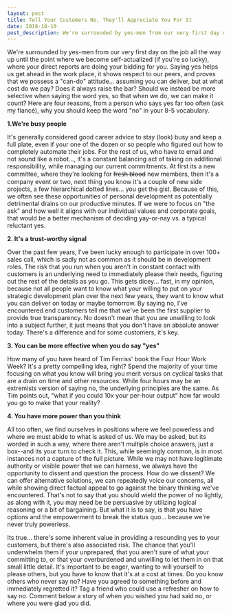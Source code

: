 ```yaml
---
layout: post
title: Tell Your Customers No, They'll Appreciate You For It
date: 2018-10-10
post_description: We're surrounded by yes-men from our very first day on the job all the way up until the point where we become self-actualized (if you're so lucky), where your direct reports are doing your bidding for you. Saying yes helps us get ahead in the work place, it shows respect to our peers, and proves that we possess a "can-do" attitude... assuming you can deliver, but at what cost do we pay?
---
```

We're surrounded by yes-men from our very first day on the job all the way up until the point where we become self-actualized (if you're so lucky), where your direct reports are doing your bidding for you. Saying yes helps us get ahead in the work place, it shows respect to our peers, and proves that we possess a "can-do" attitude... assuming you can deliver, but at what cost do we pay? Does it always raise the bar? Should we instead be more selective when saying the word yes, so that when we do, we can make it count? Here are four reasons, from a person who says yes far too often (ask my fiancé), why you should keep the word "no" in your 8-5 vocabulary.

**1.We're busy people**

It's generally considered good career advice to stay (look) busy and keep a full plate, even if your one of the dozen or so people who figured out how to completely automate their jobs. For the rest of us, who have to email and not sound like a robot..., it's a constant balancing act of taking on additional responsibility, while managing our current commitments. At first its a new committee, where they're looking for f̶r̶e̶s̶h̶ ̶b̶l̶o̶o̶d̶ new members, then it's a company event or two, next thing you know it's a couple of new side projects, a few hierarchical dotted lines... you get the gist. Because of this, we often see these opportunities of personal development as potentially detrimental drains on our productive minutes. If we were to focus on "the ask" and how well it aligns with our individual values and corporate goals, that would be a better mechanism of deciding yay-or-nay vs. a typical reluctant yes.

**2. It's a trust-worthy signal**

Over the past few years, I've been lucky enough to participate in over 100+ sales call, which is sadly not as common as it should be in development roles. The risk that you run when you aren't in constant contact with customers is an underlying need to immediately please their needs, figuring out the rest of the details as you go. This gets dicey... fast, in my opinion, because not all people want to know what your willing to put on your strategic development plan over the next few years, they want to know what you can deliver on today or maybe tomorrow. By saying no, I've encountered end customers tell me that we've been the first supplier to provide true transparency. No doesn't mean that you are unwilling to look into a subject further, it just means that you don't have an absolute answer today. There's a difference and for some customers, it's key.

**3. You can be more effective when you do say "yes"**

How many of you have heard of Tim Ferriss' book the Four Hour Work Week? It's a pretty compelling idea, right? Spend the majority of your time focusing on what you know will bring you merit versus on cyclical tasks that are a drain on time and other resources. While four hours may be an extremists version of saying no, the underlying principles are the same. As Tim points out, "what if you could 10x your per-hour output" how far would you go to make that your reality?

**4. You have more power than you think**

All too often, we find ourselves in positions where we feel powerless and where we must abide to what is asked of us. We may be asked, but its worded in such a way, where there aren't multiple choice answers, just a box--and its your turn to check it. This, while seemingly common, is in most instances not a capture of the full picture. While we may not have legitimate authority or visible power that we can harness, we always have the opportunity to dissent and question the process. How do we dissent? We can offer alternative solutions, we can repeatedly voice our concerns, all while showing direct factual appeal to go against the binary thinking we've encountered. That's not to say that you should wield the power of no lightly, as along with it, you may need be be persuasive by utilizing logical reasoning or a bit of bargaining. But what it is to say, is that you have options and the empowerment to break the status quo... because we're never truly powerless.



Its true... there's some inherent value in providing a resounding yes to your customers, but there's also associated risk. The chance that you'll underwhelm them if your unprepared, that you aren't sure of what your committing to, or that your overburdened and unwilling to let them in on that small little detail. It's important to be eager, wanting to will yourself to please others, but you have to know that it's at a cost at times. Do you know others who never say no? Have you agreed to something before and immediately regretted it? Tag a friend who could use a refresher on how to say no. Comment below a story of when you wished you had said no, or where you were glad you did.
